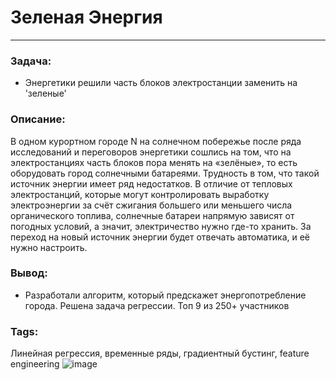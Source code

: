 # Зеленая Энергия
---
### Задача:
- Энергетики решили часть блоков электростанции заменить на 'зеленые'
### Описание:
В одном курортном городе N на солнечном побережье после ряда исследований и переговоров энергетики сошлись на том, что на электростанциях часть блоков пора менять на «зелёные», то есть оборудовать город солнечными батареями. 
Трудность в том, что такой источник энергии имеет ряд недостатков. 
В отличие от тепловых электростанций, которые могут контролировать выработку электроэнергии за счёт сжигания большего или меньшего числа органического топлива, солнечные батареи напрямую зависят от погодных условий, а значит, электричество нужно где-то хранить. 
За переход на новый источник энергии будет отвечать автоматика, и её нужно настроить.


### Вывод:
- Разработали алгоритм, который предскажет энергопотребление города. Решена задача регрессии. Топ 9 из 250+ участников

### Tags:
Линейная регрессия, временные ряды, градиентный бустинг, feature engineering
![image](https://github.com/A1exandr7/Competitions/assets/114138239/5608ab73-73f2-4885-bcae-ad976ed59da2)
